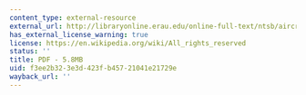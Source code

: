 ```yaml
---
content_type: external-resource
external_url: http://libraryonline.erau.edu/online-full-text/ntsb/aircraft-accident-reports/AAR91-05.pdf
has_external_license_warning: true
license: https://en.wikipedia.org/wiki/All_rights_reserved
status: ''
title: PDF - 5.8MB
uid: f3ee2b32-3e3d-423f-b457-21041e21729e
wayback_url: ''
---
```

